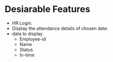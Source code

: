 # Desiarable Features
- HR Login.
- Display the attendance details of chosen date.
- data to display 
    - Employee-id
    - Name
    - Status
    - In-time




